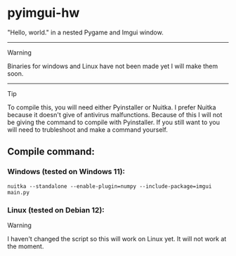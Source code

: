 # pyimgui-hw
"Hello, world." in a nested Pygame and Imgui window.

<hr />

> [!WARNING]
> Binaries for windows and Linux have not been made yet I will make them soon.

<hr />

> [!TIP]
> To compile this, you will need either Pyinstaller or Nuitka. I prefer Nuitka because it doesn't give of antivirus malfunctions. Because of this I will not be giving the command to compile with Pyinstaller. If you still want to you will need to trubleshoot and make a command yourself.

## Compile command:
### Windows (tested on Windows 11):
`nuitka --standalone --enable-plugin=numpy --include-package=imgui main.py`
### Linux (tested on Debian 12):
> [!WARNING]
> I haven't changed the script so this will work on Linux yet. It will not work at the moment.
